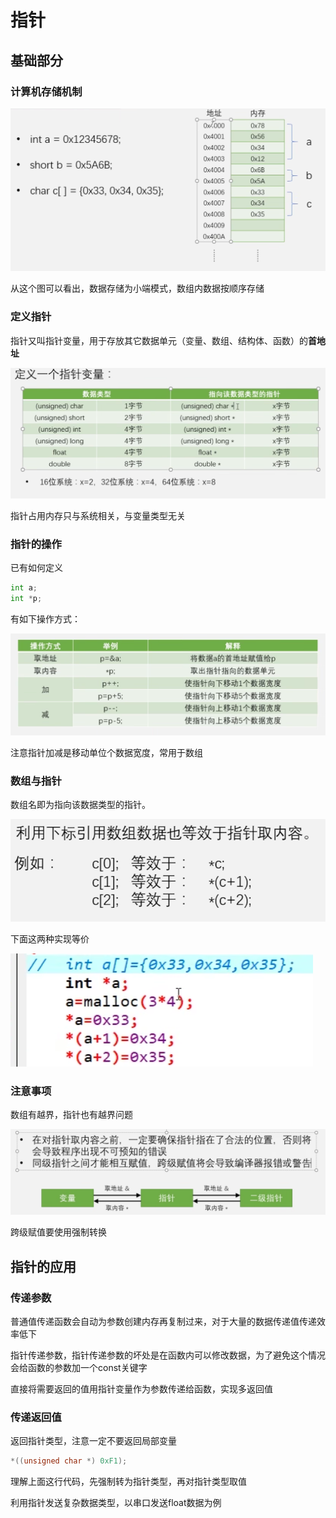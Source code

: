 # 指针

## 基础部分

### 计算机存储机制

![image-20241101173504318](../assets/image-20241101173504318-1730453706819-1.png)

从这个图可以看出，数据存储为小端模式，数组内数据按顺序存储

### 定义指针

指针又叫指针变量，用于存放其它数据单元（变量、数组、结构体、函数）的**首地址**

![image-20241101173828842](../assets/image-20241101173828842.png)

指针占用内存只与系统相关，与变量类型无关

### 指针的操作

已有如何定义

```python
int a;
int *p;
```

有如下操作方式：

![image-20241101174357782](../assets/image-20241101174357782.png)

注意指针加减是移动单位个数据宽度，常用于数组

### 数组与指针

数组名即为指向该数据类型的指针。

![image-20241101174921776](../assets/image-20241101174921776.png)

下面这两种实现等价

![image-20241101175402439](../assets/image-20241101175402439.png)

### 注意事项

数组有越界，指针也有越界问题

![image-20241101175627297](../assets/image-20241101175627297.png)

跨级赋值要使用强制转换

## 指针的应用

### 传递参数

普通值传递函数会自动为参数创建内存再复制过来，对于大量的数据传递值传递效率低下

指针传递参数，指针传递参数的坏处是在函数内可以修改数据，为了避免这个情况会给函数的参数加一个const关键字

直接将需要返回的值用指针变量作为参数传递给函数，实现多返回值

### 传递返回值

返回指针类型，注意一定不要返回局部变量

```c++
*((unsigned char *) 0xF1);
```

理解上面这行代码，先强制转为指针类型，再对指针类型取值



利用指针发送复杂数据类型，以串口发送float数据为例